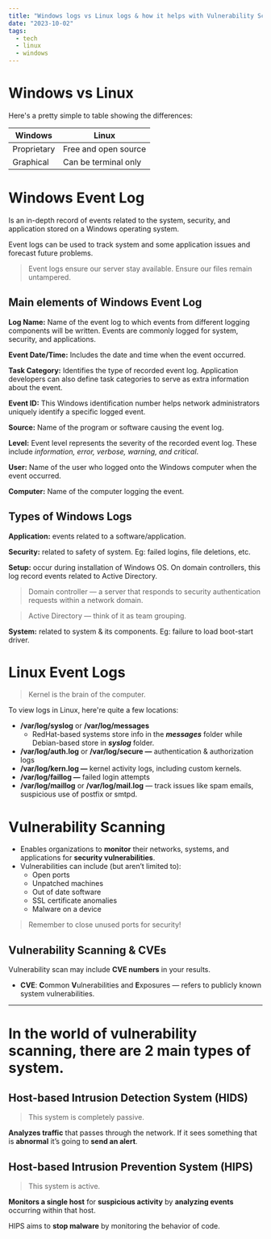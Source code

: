 ```yaml
---
title: "Windows logs vs Linux logs & how it helps with Vulnerability Scanning"
date: "2023-10-02"
tags:
  - tech
  - linux
  - windows
---
```


# Windows vs Linux

Here's a pretty simple to table showing the differences:

| Windows     | Linux                |
| ----------- | -------------------- |
| Proprietary | Free and open source |
| Graphical   | Can be terminal only |

<!-- excerpt -->

# Windows Event Log

Is an in-depth record of events related to the system, security, and application stored on a Windows operating system.

Event logs can be used to track system and some application issues and forecast future problems.

> Event logs ensure our server stay available. Ensure our files remain untampered.

## Main elements of Windows Event Log

**Log Name:** Name of the event log to which events from different logging components will be written. Events are commonly logged for system, security, and applications.

**Event Date/Time:** Includes the date and time when the event occurred.

**Task Category:** Identifies the type of recorded event log. Application developers can also define task categories to serve as extra information about the event.

**Event ID:** This Windows identification number helps network administrators uniquely identify a specific logged event.

**Source:** Name of the program or software causing the event log.

**Level:** Event level represents the severity of the recorded event log. These include _information, error, verbose, warning, and critical_.

**User:** Name of the user who logged onto the Windows computer when the event occurred.

**Computer:** Name of the computer logging the event.

## Types of Windows Logs

**Application:** events related to a software/application.

**Security:** related to safety of system. Eg: failed logins, file deletions, etc.

**Setup:** occur during installation of Windows OS. On domain controllers, this log record events related to Active Directory.

> Domain controller — a server that responds to security authentication requests within a network domain.

> Active Directory — think of it as team grouping.

**System:** related to system & its components. Eg: failure to load boot-start driver.

# Linux Event Logs

> Kernel is the brain of the computer.

To view logs in Linux, here're quite a few locations:

- **/var/log/syslog** or **/var/log/messages**
  - RedHat-based systems store info in the **_messages_** folder while Debian-based store in **_syslog_** folder.
- **/var/log/auth.log** or **/var/log/secure —** authentication & authorization logs
- **/var/log/kern.log —** kernel activity logs, including custom kernels.
- **/var/log/faillog —** failed login attempts
- **/var/log/maillog** or **/var/log/mail.log** — track issues like spam emails, suspicious use of postfix or smtpd.

# Vulnerability Scanning

- Enables organizations to **monitor** their networks, systems, and applications for **security vulnerabilities**.
- Vulnerabilities can include (but aren’t limited to):
  - Open ports
  - Unpatched machines
  - Out of date software
  - SSL certificate anomalies
  - Malware on a device

> Remember to close unused ports for security!

## Vulnerability Scanning & CVEs

Vulnerability scan may include **CVE numbers** in your results.

- **CVE**: **C**ommon **V**ulnerabilities and **E**xposures — refers to publicly known system vulnerabilities.

---

# In the world of vulnerability scanning, there are 2 main types of system.

## Host-based Intrusion Detection System (HIDS)

> This system is completely passive.

**Analyzes traffic** that passes through the network. If it sees something that is **abnormal** it’s going to **send an alert**.

## Host-based Intrusion Prevention System (HIPS)

> This system is active.

**Monitors a single host** for **suspicious activity** by **analyzing events** occurring within that host.

HIPS aims to **stop malware** by monitoring the behavior of code.
